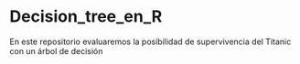# Decision_tree_en_R
En este repositorio evaluaremos la posibilidad de supervivencia del Titanic con un árbol de decisión
